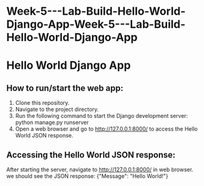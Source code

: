 # Week-5---Lab-Build-Hello-World-Django-App-Week-5---Lab-Build-Hello-World-Django-App

# Hello World Django App

## How to run/start the web app:
1. Clone this repository.
2. Navigate to the project directory.
3. Run the following command to start the Django development server:
python manage.py runserver
4. Open a web browser and go to http://127.0.0.1:8000/ to access the Hello World JSON response.

## Accessing the Hello World JSON response:
After starting the server, navigate to http://127.0.0.1:8000/ in web browser. we should see the JSON response:
{"Message": "Hello World!"}
